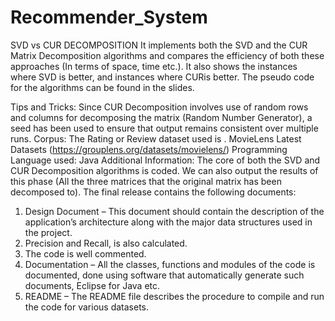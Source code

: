 # Recommender_System
SVD vs CUR DECOMPOSITION 
It implements both the SVD and the CUR Matrix Decomposition algorithms and compares the efficiency of both these approaches (In terms of space, time etc.). 
It also shows the instances where SVD is better, and instances where CURis better. 
The pseudo code for the algorithms can be found in the slides.

Tips and Tricks:
Since CUR Decomposition involves use of random rows and columns for decomposing the matrix (Random Number Generator), a seed has been used to ensure that output remains consistent over multiple runs.
Corpus:
The Rating or Review dataset used is .
MovieLens Latest Datasets (https://grouplens.org/datasets/movielens/)
Programming Language used: Java
Additional Information:
The core of both the SVD and CUR Decomposition algorithms is coded.
We can also output the results of this phase (All the three matrices that the original matrix has been decomposed to). 
The final release contains the following documents:
1. Design Document – This document should contain the description of the application’s
architecture along with the major data structures used in the project. 
2. Precision and Recall, is also calculated.
3. The code is well commented.
4. Documentation – All the classes, functions and modules of the code is documented, done using software that automatically generate such documents, Eclipse for Java etc.
5. README – The README file describes the procedure to compile and run the code for various datasets.
